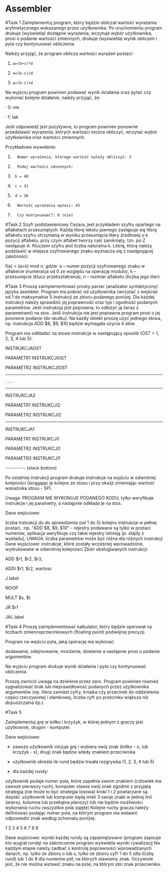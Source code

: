 # Assembler
#Task 1
Zaimplementuj program, który będzie obliczał wartość wyrażenia arytmetycznego wskazanego przez użytkownika. Po uruchomieniu program drukuje (wyświetla) dostępne wyrażenia, wczytuje wybór użytkownika, prosi o podanie wartości zmiennych, drukuje (wyświetla) wynik obliczeń i pyta czy kontynuować obliczenia.

Należy przyjąć, że program oblicza wartości wyrażeń postaci:

1.     a=(b+c)*d  
2.     a=(b-c)/d
3.     a=(b-c)+d
Na wyjściu program powinien podawać wynik działania oraz pytać czy wykonać kolejne działanie, należy przyjąć, że:

·         0: nie

·         1: tak

Jeśli odpowiedź jest pozytywna, to program powinien ponownie przedstawić wyrażenia, których wartości można obliczyć, wczytać wybór użytkownika oraz wartości zmiennych.

 Przykładowe wywołanie:

1.       Numer wyrażenia, którego wartość należy obliczyć: 3

2.       Podaj wartości zmiennych:

3.      b = 48

4.      c = 31

5.      d = 26

6.       Wartość wyrażenia wynosi: 43

7.       Czy kontynuować?: 0 (nie)

#Task 2
Szyfr podstawieniowy Cezara, jest przykładem szyfru opartego na alfabetach przesuniętych. Każdą literę tekstu jawnego zastępuje się literą alfabetu szyfru otrzymaną w wyniku przesunięcia litery źródłowej o k pozycji alfabetu, przy czym alfabet tworzy cykl zamknięty, tzn. po Z następuje A. Kluczem szyfru jest liczba naturalna k. Literę, którą należy podstawić w miejsce szyfrowanego znaku wyznacza się z następującej zależności:

f(a) = (a+k) mod n, 
gdzie:
a – numer pozycji szyfrowanego znaku w alfabecie (numeracja od 0 ze względu na operację modulo),
k – przesunięcie (klucz przekształcenia), 
n – rozmiar alfabetu (liczba jego liter) 

#Task 3
Proszę zaimplementować prosty parser (analizator syntaktyczny) języka asembler. Program ma pobrać od użytkownika (wczytać z wejścia) od 1 do maksymalnie 5 instrukcji ze zbioru podanego poniżej. Dla każdej instrukcji należy sprawdzić jej poprawność oraz typ i zgodność podanych parametrów. Jeśli instrukcja jest poprawna, to odłożyć ją (wraz z parametrami) na stos. Jeśli instrukcja nie jest poprawna program prosi o jej ponowne podanie (do skutku). Na każdy obiekt proszę użyć jednego słowa, np. instrukcja ADD $8, $9, $10 będzie wymagała użycia 4 słów.


Program ma odkładać na stosie instrukcje w następujący sposób (OST = 1, 2, 3, 4 lub 5):

INSTRUKCJAOST

PARAMETR1 INSTRUKCJIOST

PARAMETR2 INSTRUKCJIOST

----------

    ....

----------

INSTRUKCJA2

PARAMETR1 INSTRUKCJI2

PARAMETR2 INSTRUKCJI2

----------

INSTRUKCJA1

PARAMETR1 INSTRUKCJI1

PARAMETR2 INSTRUKCJI1

PARAMETR3 INSTRUKCJI1

---------- (stack bottom)

Po ostatniej instrukcji program drukuje instrukcje na wyjściu w odwrotnej kolejności (ściągając je kolejno ze stosu i przy okazji zmieniając wartość wskaźnika stosu - SP). 

Uwaga: PROGRAM NIE WYKONUJE PODANEGO KODU, tylko weryfikuje instrukcje i jej parametry, a następnie odkłada je na stos.

Dane wejściowe:

liczba instrukcji do do sprawdzenia (od 1 do 5)
kolejno instrukcje w pełnej postaci, :np. "ADD $8, $9, $10" - rejestry podawane są tylko w postaci numerów; aplikacja weryfikuje czy takie rejestry istnieją (p. slajdy z wykładu); UWAGA: liczba parametrów może być różna dla różnych instrukcji
Dane wyjściowe: instrukcje, które zostały wcześniej wprowadzone, wydrukowane w odwrotnej kolejności
Zbiór obsługiwanych instrukcji:

 ADD $r1, $r2, $r3,

 ADDI $r1, $r2, wartosc

 J label

 NOOP

 MULT $s, $t

 JR $r1

 JAL label
 
 #Task 4
 Proszę zaimplementować kalkulator, który będzie operował na liczbach zmiennoprzecinkowych (floating point) podwójnej precyzji. 

Program na wejściu pyta, jaką operację ma wykonać: 

dodawanie, 
odejmowanie, 
mnożenie, 
dzielenie
a następnie prosi o podanie argumentów. 

Na wyjściu program drukuje wynik działania i pyta czy kontynuować obliczenia. 

Proszę zwrócić uwagę na dzielenie przez zero. Program powinien również sygnalizować brak lub nieprawidłowość podanych przez użytkownika argumentów (np. litera zamiast cyfry, kropka czy przecinek do oddzielenia części rzeczywistej i ułamkowej, liczba cyfr po przecinku większa niż dopuszczalna itp.).

#Task 5

Zaimplementuj grę w kółko i krzyżyk, w której jednym z graczy jest użytkownik, drugim - komputer.

Dane wejściowe:

- zawsze użytkownik inicjuje grę i wybiera swój znak (kółko - o, lub krzyżyk - x), drugi znak będzie wtedy znakiem przeciwnika

- użytkownik określa ile rund będzie trwała rozgrywka (1, 2, 3, 4 lub 5)

- dla każdej rundy:

użytkownik podaje numer pola, które zapełnia swoim znakiem (człowiek ma zawsze pierwszy ruch),
komputer stawia swój znak zgodnie z przyjętą strategią (nie może to być strategia losowa)
  kroki 1 i 2 powtarzane są dopóki:
użytkownik lub komputer będą mieli 3 swoje znaki w jednej linii (wiersz, kolumna lub przekątna planszy) lub
nie będzie możliwości wykonania ruchu (wszystkie pola zajęte)
Kolejne ruchy gracza należy definiować podając numer pola, na którym program ma wstawić odpowiedni znak według schematu poniżej:

 1	2	3
 4	5	6
 7	8	9


Dane wyjściowe:
wyniki każdej rundy są zapamiętywane (program zapisuje kto wygrał rundę)
na zakończenie program wyświetla wyniki rywalizacji
Na każdym etapie należy zadbać o kontrolę poprawności wprowadzanych danych, np. tylko ze zbioru o lub x, tylko ze zbioru cyfr 1 do 5 (dla liczby rund) lub 1 do 9 dla numerów pół, na których stawiamy znak. Oczywiste jest, że nie można wstawić znaku na pole, na którym stoi znak przeciwnika.
